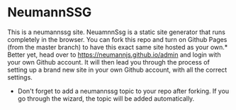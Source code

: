 # NeumannSSG

This is a neumannssg site. NeuamnnSsg is a static site generator that runs completely in the browser.
You can fork this repo and turn on Github Pages (from the master branch) to have this exact same site hosted as your own.\* Better yet, head over to <https://neumannjs.github.io/admin> and login with your own Github account. It will then lead you through the process of setting up a brand new site in your own Github account, with all the correct settings.

- Don't forget to add a neumannssg topic to your repo after forking. If you go through the wizard, the topic will be added automatically.
